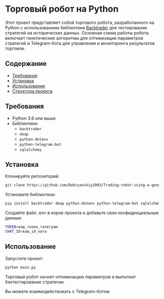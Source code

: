 # Торговый робот на Python

Этот проект представляет собой торгового робота, разработанного на Python с использованием библиотеки [Backtrader](https://backtrader.ru/) для тестирования стратегий на исторических данных. Основная схема работы робота включает генетические алгоритмы для оптимизации параметров стратегий и Telegram-бота для управления и мониторинга результатов торговли.

## Содержание

- [Требования](#требования)
- [Установка](#установка)
- [Использование](#использование)
- [Структура проекта](#структура-проекта)

## Требования

- Python 3.6 или выше
- Библиотеки:
  - `backtrader`
  - `deap`
  - `python-dotenv`
  - `python-telegram-bot`
  - `sqlalchemy`

## Установка

Клонируйте репозиторий:

```bash
git clone https://github.com/Dobryanskiy2003/Trading-robot-using-a-genetic-algorithm-and-a-database.git
```
Установите библиотеки:

```bash
pip install backtrader deap python-dotenv python-telegram-bot sqlalchemy
```
Создайте файл .env в корне проекта и добавьте свои конфиденциальные данные:

```bash
TOKEN=ваш_токен_телеграм
CHAT_ID=ваш_id_чата
```

## Использование
Запустите проект:

```bash
python main.py
```
Торговый робот начнет оптимизацию параметров и выполнит бэктестирование стратегии.

Вы можете взаимодействовать с Telegram-ботом
